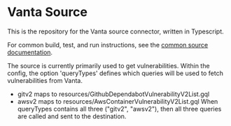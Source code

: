 # Vanta Source

This is the repository for the Vanta source connector, written in Typescript.

For common build, test, and run instructions, see the [common source documentation](../README.md#common-development-instructions).

The source is currently primarily used to get vulnerabilities.
Within the config, the option 'queryTypes' defines which queries will be used
to fetch vulnerabilities from Vanta.
* gitv2 maps to resources/GithubDependabotVulnerabilityV2List.gql
* awsv2 maps to resources/AwsContainerVulnerabilityV2List.gql
When queryTypes contains all three ("gitv2", "awsv2"), then all
three queries are called and sent to the destination.